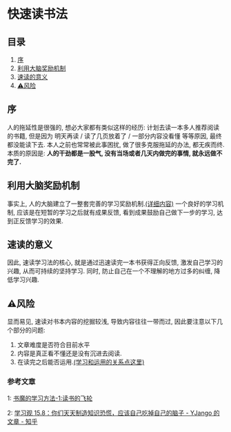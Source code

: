 # 快速读书法

## 目录

1. [序](#序)
2. [利用大脑奖励机制](#利用大脑奖励机制)
3. [速读的意义](#速读的意义)
4. [⚠风险](#⚠风险)

## 序

人的拖延性是很强的, 想必大家都有类似这样的经历: 计划去读一本多人推荐阅读的书籍, 但是因为 明天再读 / 读了几页放着了 / 一部分内容没看懂 等等原因, 最终都没能读下去. 本人之前也常常被此事困扰, 做了很多克服拖延的办法, 都无疾而终. 本质的原因是: **人的干劲都是一股气, 没有当场或者几天内做完的事情, 就永远做不完了.**

## 利用大脑奖励机制

事实上, 人的大脑建立了一整套完善的学习奖励机制.[(详细内容)](3) 一个良好的学习机制, 应该是在短暂的学习之后就有成果反馈, 看到成果鼓励自己做下一步的学习, 达到正反馈学习的效果.

## 速读的意义

因此, 速读学习法的核心, 就是通过迅速读完一本书获得正向反馈, 激发自己学习的兴趣, 从而可持续的坚持学习. 同时, 防止自己在一个不理解的地方过多的纠缠, 降低学习兴趣.

## ⚠风险

显而易见, 速读对书本内容的挖掘较浅, 导致内容往往一带而过, 因此要注意以下几个部分的问题:

1. 文章难度是否符合目前水平
2. 内容是真正看不懂还是没有沉进去阅读.
3. 在读完之后能否运用.[(学习和运用的关系点这里)](3)

### 参考文章

1: [书魔的学习方法-1:读书的飞轮](1)

2: [学习观 15.8：你们天天制造知识恐慌，应该自己吃掉自己的脑子 - YJango 的文章 - 知乎](2)

[1]: https://zhuanlan.zhihu.com/p/55804099
[2]: https://zhuanlan.zhihu.com/p/70591849
[3]: 为什么厌恶学习.md
[4]: /测试集和训练集
